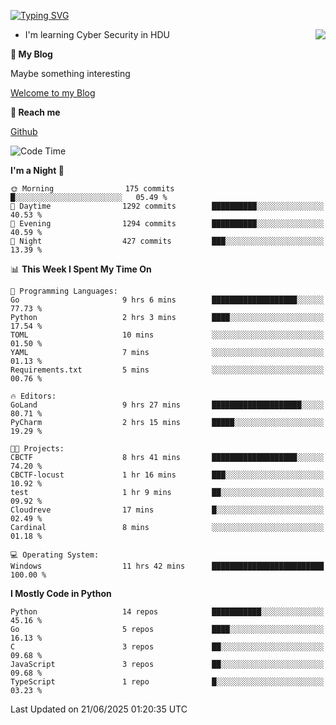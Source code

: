 [![Typing SVG](https://readme-typing-svg.herokuapp.com?font=Fira+Code&pause=1000&random=false&width=450&height=60&lines=Hello+%F0%9F%91%8B%F0%9F%8F%BB;I'm+JBNRZ)](https://git.io/typing-svg)

<a href="#">
  <img align="right" src="https://github-readme-stats.vercel.app/api?username=JBNRZ&show_icons=true&bg_color=15,f2f7fd,E0EAFC" />
</a>

- I'm learning Cyber Security in HDU

 **🌱 My Blog**

Maybe something interesting

[Welcome to my Blog](https://jbnrz.com.cn/)

 **💬 Reach me** 

[Github](https://github.com/JBNRZ)


<!--START_SECTION:waka-->
![Code Time](http://img.shields.io/badge/Code%20Time-1%2C282%20hrs%2014%20mins-blue)

**I'm a Night 🦉** 

```text
🌞 Morning                175 commits         █░░░░░░░░░░░░░░░░░░░░░░░░   05.49 % 
🌆 Daytime                1292 commits        ██████████░░░░░░░░░░░░░░░   40.53 % 
🌃 Evening                1294 commits        ██████████░░░░░░░░░░░░░░░   40.59 % 
🌙 Night                  427 commits         ███░░░░░░░░░░░░░░░░░░░░░░   13.39 % 
```


📊 **This Week I Spent My Time On** 

```text
💬 Programming Languages: 
Go                       9 hrs 6 mins        ███████████████████░░░░░░   77.73 % 
Python                   2 hrs 3 mins        ████░░░░░░░░░░░░░░░░░░░░░   17.54 % 
TOML                     10 mins             ░░░░░░░░░░░░░░░░░░░░░░░░░   01.50 % 
YAML                     7 mins              ░░░░░░░░░░░░░░░░░░░░░░░░░   01.13 % 
Requirements.txt         5 mins              ░░░░░░░░░░░░░░░░░░░░░░░░░   00.76 % 

🔥 Editors: 
GoLand                   9 hrs 27 mins       ████████████████████░░░░░   80.71 % 
PyCharm                  2 hrs 15 mins       █████░░░░░░░░░░░░░░░░░░░░   19.29 % 

🐱‍💻 Projects: 
CBCTF                    8 hrs 41 mins       ███████████████████░░░░░░   74.20 % 
CBCTF-locust             1 hr 16 mins        ███░░░░░░░░░░░░░░░░░░░░░░   10.92 % 
test                     1 hr 9 mins         ██░░░░░░░░░░░░░░░░░░░░░░░   09.92 % 
Cloudreve                17 mins             █░░░░░░░░░░░░░░░░░░░░░░░░   02.49 % 
Cardinal                 8 mins              ░░░░░░░░░░░░░░░░░░░░░░░░░   01.18 % 

💻 Operating System: 
Windows                  11 hrs 42 mins      █████████████████████████   100.00 % 
```

**I Mostly Code in Python** 

```text
Python                   14 repos            ███████████░░░░░░░░░░░░░░   45.16 % 
Go                       5 repos             ████░░░░░░░░░░░░░░░░░░░░░   16.13 % 
C                        3 repos             ██░░░░░░░░░░░░░░░░░░░░░░░   09.68 % 
JavaScript               3 repos             ██░░░░░░░░░░░░░░░░░░░░░░░   09.68 % 
TypeScript               1 repo              █░░░░░░░░░░░░░░░░░░░░░░░░   03.23 % 
```




 Last Updated on 21/06/2025 01:20:35 UTC
<!--END_SECTION:waka-->
